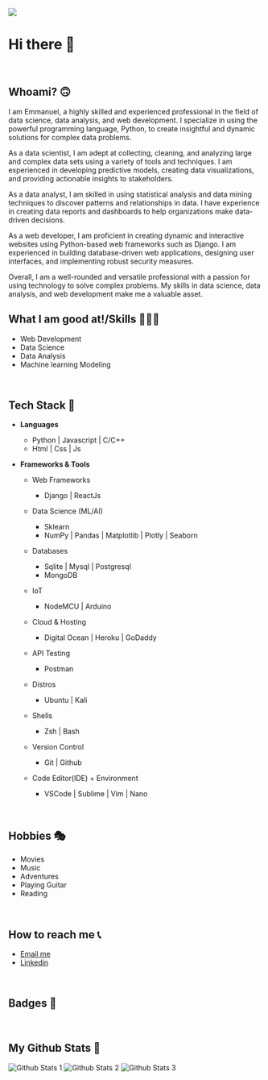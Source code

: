 ![](https://komarev.com/ghpvc/?username=e-ManueI&style=for-the-badge&color=brightgreen)

# <b>Hi there 👋</b> 

<br>

## <b>Whoami? 🙃</b>

I am Emmanuel, a highly skilled and experienced professional in the field of data science, data analysis, and web development. I specialize in using the powerful programming language, Python, to create insightful and dynamic solutions for complex data problems.

As a data scientist, I am adept at collecting, cleaning, and analyzing large and complex data sets using a variety of tools and techniques. I am experienced in developing predictive models, creating data visualizations, and providing actionable insights to stakeholders.

As a data analyst, I am skilled in using statistical analysis and data mining techniques to discover patterns and relationships in data. I have experience in creating data reports and dashboards to help organizations make data-driven decisions.

As a web developer, I am proficient in creating dynamic and interactive websites using Python-based web frameworks such as Django. I am experienced in building database-driven web applications, designing user interfaces, and implementing robust security measures.

Overall, I am a well-rounded and versatile professional with a passion for using technology to solve complex problems. My skills in data science, data analysis, and web development make me a valuable asset.

## <b>What I am good at!/Skills 🧙🏼‍♂️</b>
<ul>
    <li>Web Development</li>
    <li>Data Science</li>
    <li>Data Analysis</li>
    <li>Machine learning Modeling</li>
</ul>
<br>

## <b>Tech Stack 🧰</b>
<ul>
    <li>
        <p><b>Languages</b></p>
        <ul>
            <li>Python | Javascript | C/C++ </li>
            <li>Html | Css | Js</li>
        </ul>
    </li>
    <li>
        <p><b>Frameworks & Tools</b></p>
        <ul>
            <li>
                <p>Web Frameworks</p>
                <ul>
                    <li>Django | ReactJs</li>
                </ul>
            </li>
            <li>
                <p>Data Science (ML/AI)</p>
                <ul>
                    <li>Sklearn</li>
                    <li>NumPy | Pandas | Matplotlib |  Plotly | Seaborn</li>
                </ul>
            </li>
            <li>
                <p> Databases</p>
                <ul>
                    <li> Sqlite | Mysql | Postgresql</li>
                    <li>MongoDB</li>
                </ul>
            </li>
            <li>
                <p>IoT</p>
                <ul>
                    <li>NodeMCU | Arduino</li>
                </ul>
            </li>
            <li>
                <p> Cloud & Hosting</samp</p>
                <ul>
                    <li> Digital Ocean | Heroku | GoDaddy </li>
                </ul>
            </li>
            <li>
                <p> API Testing</samp</p>
                <ul>
                    <li> Postman </li>
                </ul>
            </li>
            <li>
                <p> Distros </samp</p>
                <ul>
                    <li> Ubuntu | Kali </li>
                </ul>
            </li>
            <li>
                <p> Shells </samp</p>
                <ul>
                    <li> Zsh | Bash  </li>
                </ul>
            </li>
            <li>
                <p> Version Control </samp</p>
                <ul>
                    <li> Git | Github  </li>
                </ul>
            </li>
            <li>
                <p> Code Editor(IDE) + Environment </samp</p>
                <ul>
                    <li> VSCode | Sublime | Vim | Nano  </li>
                </ul>
            </li>
        </ul>
    </li>
</ul>
<br>

## <b>Hobbies 🎭</b>
<ul>
    <li>Movies</li>
    <li>Music</li>
    <li>Adventures</li>
    <li>Playing Guitar</li>
    <li>Reading</li>
</ul>
<br>

## <b>How to reach me 📞</b>
<ul>
    <li>
        <a href="mailto:manueltylan@gmail.com">Email me</a>
    </li>
    <li>
        <a href="https://www.linkedin.com/in/emmanuel-eit/">Linkedin</a>
    </li>
</ul>
<br>

## <b>Badges 📂</b>
<div data-iframe-width="150" data-iframe-height="270" data-share-badge-id="b8fca50e-3ec9-4999-84c8-55d54a6bf31e" data-share-badge-host="https://www.credly.com"></div>
<script type="text/javascript" async src="//cdn.credly.com/assets/utilities/embed.js"></script>
<br>

## <b>My Github Stats 📃</b>

![Github Stats 1](https://github-readme-stats.vercel.app/api?username=e-ManueI) 
![Github Stats 2](https://github-readme-streak-stats.herokuapp.com/?user=e-ManueI)
![Github Stats 3](https://github-readme-stats.vercel.app/api/top-langs/?username=e-ManueI)
